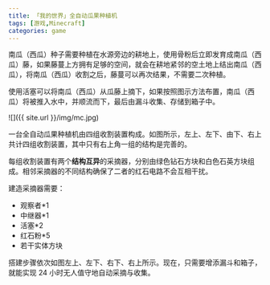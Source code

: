 ```yaml
---
title: 「我的世界」全自动瓜果种植机
tags: [游戏,Minecraft]
categories: game
---
```


南瓜（西瓜）种子需要种植在水源旁边的耕地上，使用骨粉后立即发育成南瓜（西瓜）藤，如果藤蔓上方拥有足够的空间，就会在耕地紧邻的空土地上结出南瓜（西瓜），将南瓜（西瓜）收割之后，藤蔓可以再次结果，不需要二次种植。

使用活塞可以将南瓜（西瓜）从瓜藤上摘下，如果按照图示方法布置，南瓜（西瓜）将被推入水中，并顺流而下，最后由漏斗收集、存储到箱子中。

![]({{ site.url }}/img/mc.jpg)

一台全自动瓜果种植机由四组收割装置构成。如图所示，左上、左下、由下、右上共计四组收割装置，其中只有右上角一组的结构是完善的。

每组收割装置有两个**结构互异**的采摘器，分别由绿色钻石方块和白色石英方块组成。相邻采摘器的不同结构确保了二者的红石电路不会互相干扰。

建造采摘器需要：

- 观察者\*1
- 中继器\*1
- 活塞\*2
- 红石粉\*5
- 若干实体方块

搭建步骤依次如图左上、左下、右下、右上所示。现在，只需要增添漏斗和箱子，就能实现 24 小时无人值守地自动采摘与收集。